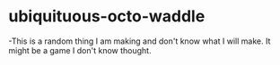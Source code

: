 # ubiquituous-octo-waddle
-This is a random thing I am making and don't know what I will make.
It might be a game I don't know thought.